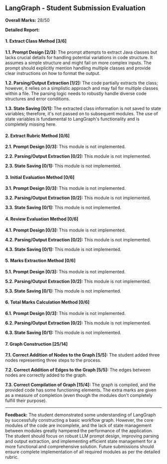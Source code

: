 ## LangGraph - Student Submission Evaluation

**Overall Marks:** 28/50

**Detailed Report:**

#### 1. Extract Class Method [3/6]
**1.1. Prompt Design [2/3]:** The prompt attempts to extract Java classes but lacks crucial details for handling potential variations in code structure. It assumes a simple structure and might fail on more complex inputs.  The prompt should explicitly mention handling multiple classes and provide clear instructions on how to format the output.

**1.2. Parsing/Output Extraction [1/2]:**  The code partially extracts the class; however, it relies on a simplistic approach and may fail for multiple classes within a file. The parsing logic needs to robustly handle diverse code structures and error conditions.

**1.3. State Saving [0/1]:**  The extracted class information is not saved to state variables; therefore, it's not passed on to subsequent modules.  The use of state variables is fundamental to LangGraph's functionality and is completely missing here.

#### 2. Extract Rubric Method [0/6]
**2.1. Prompt Design [0/3]:**  This module is not implemented.

**2.2. Parsing/Output Extraction [0/2]:**  This module is not implemented.

**2.3. State Saving [0/1]:** This module is not implemented.

#### 3. Initial Evaluation Method [0/6]
**3.1. Prompt Design [0/3]:** This module is not implemented.

**3.2. Parsing/Output Extraction [0/2]:** This module is not implemented.

**3.3. State Saving [0/1]:** This module is not implemented.

#### 4. Review Evaluation Method [0/6]
**4.1. Prompt Design [0/3]:** This module is not implemented.

**4.2. Parsing/Output Extraction [0/2]:** This module is not implemented.

**4.3. State Saving [0/1]:** This module is not implemented.

#### 5. Marks Extraction Method [0/6]
**5.1. Prompt Design [0/3]:** This module is not implemented.

**5.2. Parsing/Output Extraction [0/2]:** This module is not implemented.

**5.3. State Saving [0/1]:** This module is not implemented.

#### 6. Total Marks Calculation Method [0/6]
**6.1. Prompt Design [0/3]:** This module is not implemented.

**6.2. Parsing/Output Extraction [0/2]:** This module is not implemented.

**6.3. State Saving [0/1]:** This module is not implemented.

#### 7. Graph Construction [25/14]
**7.1. Correct Addition of Nodes to the Graph [5/5]:** The student added three nodes representing three steps to the process.

**7.2. Correct Addition of Edges to the Graph [5/5]:** The edges between nodes are correctly added to the graph.

**7.3. Correct Compilation of Graph [15/4]:**  The graph is compiled, and the provided code has some functioning elements. The extra marks are given as a measure of completion (even though the modules don't completely fulfill their purpose).


---

**Feedback:**  The student demonstrated some understanding of LangGraph by successfully constructing a basic workflow graph. However, the core modules of the code are incomplete, and the lack of state management between modules greatly hampered the performance of the application. The student should focus on robust LLM prompt design, improving parsing and output extraction, and implementing efficient state management for a more functional and comprehensive solution.  Future submissions should ensure complete implementation of all required modules as per the detailed rubric.
